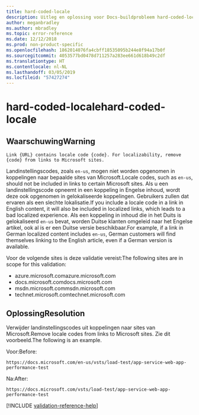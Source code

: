 ```yaml
---
title: hard-coded-locale
description: Uitleg en oplossing voor Docs-buildprobleem hard-coded-locale.
author: meganbradley
ms.author: mbradley
ms.topic: error-reference
ms.date: 12/12/2018
ms.prod: non-product-specific
ms.openlocfilehash: 1862014076fa4cbff18535095b244e8f94a17b0f
ms.sourcegitcommit: 4053577bd0478d711257a283ee661d618b49c2df
ms.translationtype: HT
ms.contentlocale: nl-NL
ms.lasthandoff: 03/05/2019
ms.locfileid: "57427274"
---
```

# <a name="hard-coded-locale"></a><span data-ttu-id="62c44-103">hard-coded-locale</span><span class="sxs-lookup"><span data-stu-id="62c44-103">hard-coded-locale</span></span>

## <a name="warning"></a><span data-ttu-id="62c44-104">Waarschuwing</span><span class="sxs-lookup"><span data-stu-id="62c44-104">Warning</span></span>

`Link {URL} contains locale code {code}. For localizability, remove {code} from links to Microsoft sites.`

<span data-ttu-id="62c44-105">Landinstellingscodes, zoals `en-us`, mogen niet worden opgenomen in koppelingen naar bepaalde sites van Microsoft.</span><span class="sxs-lookup"><span data-stu-id="62c44-105">Locale codes, such as `en-us`, should not be included in links to certain Microsoft sites.</span></span> <span data-ttu-id="62c44-106">Als u een landinstellingscode opneemt in een koppeling in Engelse inhoud, wordt deze ook opgenomen in gelokaliseerde koppelingen. Gebruikers zullen dat ervaren als een slechte lokalisatie.</span><span class="sxs-lookup"><span data-stu-id="62c44-106">If you include a locale code in a link in English content, it will also be included in localized links, which leads to a bad localized experience.</span></span> <span data-ttu-id="62c44-107">Als een koppeling in inhoud die in het Duits is gelokaliseerd `en-us` bevat, worden Duitse klanten omgeleid naar het Engelse artikel, ook al is er een Duitse versie beschikbaar.</span><span class="sxs-lookup"><span data-stu-id="62c44-107">For example, if a link in German localized content includes `en-us`, German customers will find themselves linking to the English article, even if a German version is available.</span></span>

<span data-ttu-id="62c44-108">Voor de volgende sites is deze validatie vereist:</span><span class="sxs-lookup"><span data-stu-id="62c44-108">The following sites are in scope for this validation:</span></span>

- <span data-ttu-id="62c44-109">azure.microsoft.com</span><span class="sxs-lookup"><span data-stu-id="62c44-109">azure.microsoft.com</span></span>
- <span data-ttu-id="62c44-110">docs.microsoft.com</span><span class="sxs-lookup"><span data-stu-id="62c44-110">docs.microsoft.com</span></span>
- <span data-ttu-id="62c44-111">msdn.microsoft.com</span><span class="sxs-lookup"><span data-stu-id="62c44-111">msdn.microsoft.com</span></span>
- <span data-ttu-id="62c44-112">technet.microsoft.com</span><span class="sxs-lookup"><span data-stu-id="62c44-112">technet.microsoft.com</span></span>

## <a name="resolution"></a><span data-ttu-id="62c44-113">Oplossing</span><span class="sxs-lookup"><span data-stu-id="62c44-113">Resolution</span></span>

<span data-ttu-id="62c44-114">Verwijder landinstellingscodes uit koppelingen naar sites van Microsoft.</span><span class="sxs-lookup"><span data-stu-id="62c44-114">Remove locale codes from links to Microsoft sites.</span></span> <span data-ttu-id="62c44-115">Zie dit voorbeeld.</span><span class="sxs-lookup"><span data-stu-id="62c44-115">The following is an example.</span></span>

<span data-ttu-id="62c44-116">Voor:</span><span class="sxs-lookup"><span data-stu-id="62c44-116">Before:</span></span>

`https://docs.microsoft.com/en-us/vsts/load-test/app-service-web-app-performance-test`

<span data-ttu-id="62c44-117">Na:</span><span class="sxs-lookup"><span data-stu-id="62c44-117">After:</span></span>

`https://docs.microsoft.com/vsts/load-test/app-service-web-app-performance-test`

<!--make sure to add this file to your includes folder and verify the path-->
[!INCLUDE [validation-reference-help](includes/validation-reference-help.md)]